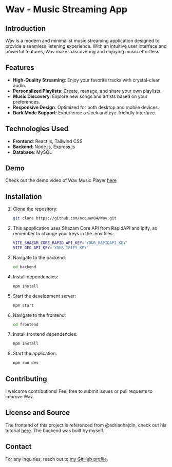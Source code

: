 # Wav - Music Streaming App

## Introduction
Wav is a modern and minimalist music streaming application designed to provide a seamless listening experience. With an intuitive user interface and powerful features, Wav makes discovering and enjoying music effortless.

## Features
- **High-Quality Streaming**: Enjoy your favorite tracks with crystal-clear audio.
- **Personalized Playlists**: Create, manage, and share your own playlists.
- **Music Discovery**: Explore new songs and artists based on your preferences.
- **Responsive Design**: Optimized for both desktop and mobile devices.
- **Dark Mode Support**: Experience a sleek and eye-friendly interface.

## Technologies Used
- **Frontend**: React.js, Tailwind CSS
- **Backend**: Node.js, Express.js
- **Database**: MySQL

## Demo
Check out the demo video of Wav Music Player [here](https://www.youtube.com/watch?v=7eFNwasqKO8)

## Installation
1. Clone the repository:
   ```sh
   git clone https://github.com/ncquan04/Wav.git
   ```
2. This appplication uses Shazam Core API from RapidAPI and ipify, so remember to change your keys in the .env files:
   ```sh
   VITE_SHAZAM_CORE_RAPID_API_KEY='YOUR_RAPIDAPI_KEY'
   VITE_GEO_API_KEY='YOUR_IPIFY_KEY'
   ```
3. Navigate to the backend:
   ```sh
   cd backend
   ```
4. Install dependencies:
   ```sh
   npm install
   ```
5. Start the development server:
   ```sh
   npm start
   ```
6. Navigate to the frontend:
   ```sh
   cd frontend
   ```
7. Install frontend dependencies:
   ```sh
   npm install
   ```
8. Start the application:
   ```sh
   npm run dev
   ```
## Contributing
I welcome contributions! Feel free to submit issues or pull requests to improve Wav.

## License and Source
The frontend of this project is referenced from @adrianhajdin, check out his tutorial [here](https://www.youtube.com/watch?v=I1cpb0tYV74&ab_channel=JavaScriptMastery).
The backend was built by myself.

## Contact
For any inquiries, reach out to [my GitHub profile](https://github.com/ncquan04).

